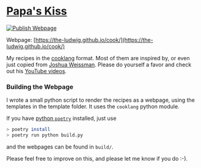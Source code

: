 # [Papa's Kiss](https://the-ludwig.github.io/PapasKiss/)
[![Publish Webpage](https://github.com/The-Ludwig/cook/actions/workflows/publish.yml/badge.svg)](https://github.com/The-Ludwig/cook/actions/workflows/publish.yml)

Webpage: [https://the-ludwig.github.io/cook/](https://the-ludwig.github.io/cook/)


My recipes in the [cooklang](https://cooklang.org/) format.
Most of them are inspired by, or even just copied from [Joshua Weissman](https://joshuaweissman.com).
Please do yourself a favor and check out his [YouTube videos](https://www.youtube.com/c/JoshuaWeissman).

### Building the Webpage

I wrote a small python script to render the recipes as a webpage, using the templates in the template folder.
It uses the `cooklang` python module. 

If you have [python `poetry`](https://python-poetry.org/) installed, just use
```sh
> poetry install
> poetry run python build.py
```
and the webpages can be found in `build/`. 

Please feel free to improve on this, and please let me know if you do :-).